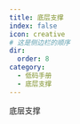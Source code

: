 ```yaml
---
title: 底层支撑
index: false
icon: creative
# 这是侧边栏的顺序
dir:
  order: 8
category:
  - 低码手册
  - 底层支撑
---
```


底层支撑



